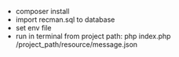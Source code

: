 * composer install
* import recman.sql to database
* set env file
* run in terminal from project path: php index.php /project_path/resource/message.json